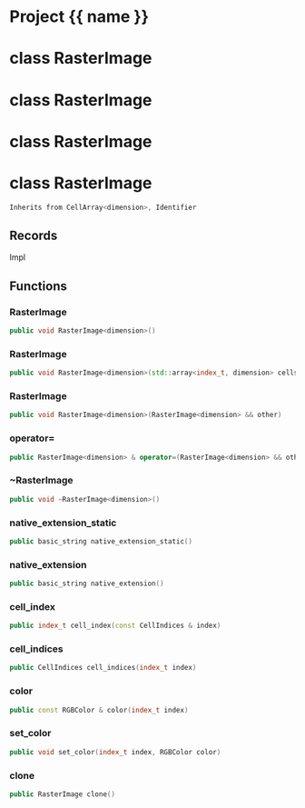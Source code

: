 <script setup>
import {useRoute} from 'vitepress'
const {path} = useRoute()
const tokens = path.split('/')
const words = tokens[2].split('-');
for (let i = 0; i < words.length; i++) {
    words[i] = words[i].charAt(0).toUpperCase() + words[i].slice(1);
    words[i] = words[i].replace('geode', 'Geode')
}
const name = words.join('-');
</script>
# Project {{ name }}

# class RasterImage

# class RasterImage

# class RasterImage

# class RasterImage


```cpp
Inherits from CellArray<dimension>, Identifier
```



## Records

Impl



## Functions

### RasterImage

```cpp
public void RasterImage<dimension>()
```


### RasterImage

```cpp
public void RasterImage<dimension>(std::array<index_t, dimension> cells_number)
```


### RasterImage

```cpp
public void RasterImage<dimension>(RasterImage<dimension> && other)
```


### operator=

```cpp
public RasterImage<dimension> & operator=(RasterImage<dimension> && other)
```


### ~RasterImage

```cpp
public void ~RasterImage<dimension>()
```


### native_extension_static

```cpp
public basic_string native_extension_static()
```


### native_extension

```cpp
public basic_string native_extension()
```


### cell_index

```cpp
public index_t cell_index(const CellIndices & index)
```


### cell_indices

```cpp
public CellIndices cell_indices(index_t index)
```


### color

```cpp
public const RGBColor & color(index_t index)
```


### set_color

```cpp
public void set_color(index_t index, RGBColor color)
```


### clone

```cpp
public RasterImage clone()
```




